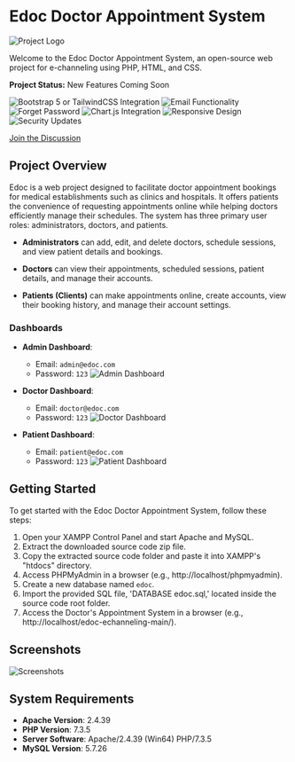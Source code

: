 # Edoc Doctor Appointment System

![Project Logo](https://github.com/hshnudr/edoc-echanneling/blob/main/Screenshots/Screenshot%20(1).png)

Welcome to the Edoc Doctor Appointment System, an open-source web project for e-channeling using PHP, HTML, and CSS.

**Project Status:** New Features Coming Soon

![Bootstrap 5 or TailwindCSS Integration](https://img.shields.io/badge/Integration-Bootstrap%205%20or%20TailwindCSS-blue)
![Email Functionality](https://img.shields.io/badge/Feature-Email%20Functionality-yellow)
![Forget Password](https://img.shields.io/badge/Feature-Forget%20Password-orange)
![Chart.js Integration](https://img.shields.io/badge/Integration-Chart.js-green)
![Responsive Design](https://img.shields.io/badge/Feature-Responsive%20Design-blue)
![Security Updates](https://img.shields.io/badge/Updates-Security-red)

[Join the Discussion](https://github.com/HashenUdara/edoc-doctor-appointment-system/discussions/29#discussion-4708768)

## Project Overview

Edoc is a web project designed to facilitate doctor appointment bookings for medical establishments such as clinics and hospitals. It offers patients the convenience of requesting appointments online while helping doctors efficiently manage their schedules. The system has three primary user roles: administrators, doctors, and patients.

- **Administrators** can add, edit, and delete doctors, schedule sessions, and view patient details and bookings.

- **Doctors** can view their appointments, scheduled sessions, patient details, and manage their accounts.

- **Patients (Clients)** can make appointments online, create accounts, view their booking history, and manage their account settings.

### Dashboards

- **Admin Dashboard**:
  - Email: `admin@edoc.com`
  - Password: `123`
  ![Admin Dashboard](https://github.com/hshnudr/edoc-echanneling/blob/main/Screenshots/Screenshot%20(3).png)

- **Doctor Dashboard**:
  - Email: `doctor@edoc.com`
  - Password: `123`
  ![Doctor Dashboard](https://github.com/hshnudr/edoc-echanneling/blob/main/Screenshots/Screenshot%20(9).png)

- **Patient Dashboard**:
  - Email: `patient@edoc.com`
  - Password: `123`
  ![Patient Dashboard](https://github.com/hshnudr/edoc-echanneling/blob/main/Screenshots/Screenshot%20(6).png)

## Getting Started

To get started with the Edoc Doctor Appointment System, follow these steps:

1. Open your XAMPP Control Panel and start Apache and MySQL.
2. Extract the downloaded source code zip file.
3. Copy the extracted source code folder and paste it into XAMPP's "htdocs" directory.
4. Access PHPMyAdmin in a browser (e.g., http://localhost/phpmyadmin).
5. Create a new database named `edoc`.
6. Import the provided SQL file, 'DATABASE edoc.sql,' located inside the source code root folder.
7. Access the Doctor's Appointment System in a browser (e.g., http://localhost/edoc-echanneling-main/).

## Screenshots

![Screenshots](https://github.com/hshnudr/edoc-echanneling/blob/main/Screenshots/)

## System Requirements

- **Apache Version**: 2.4.39
- **PHP Version**: 7.3.5
- **Server Software**: Apache/2.4.39 (Win64) PHP/7.3.5
- **MySQL Version**: 5.7.26

